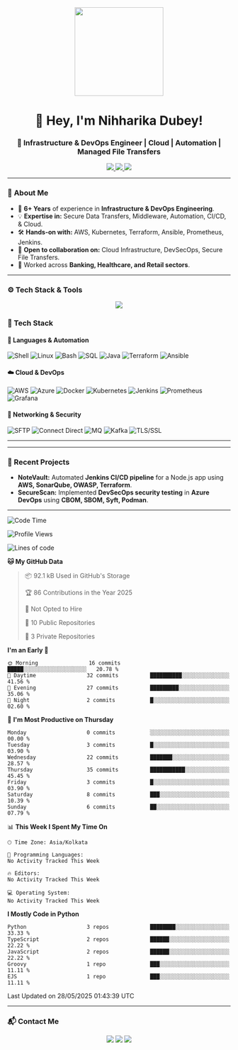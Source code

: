 <div align="center">
  <img src="https://media.giphy.com/media/RbDKaczqWovIugyJmW/giphy.gif" width="200"/>
</div>

<h1 align="center">👋 Hey, I'm Nihharika Dubey!</h1>
<h3 align="center">🚀 Infrastructure & DevOps Engineer | Cloud | Automation | Managed File Transfers</h3>

<p align="center">
    <a href="https://www.linkedin.com/in/nihharikadubey">
    <img src="https://img.shields.io/badge/LinkedIn-nihharikadubey-blue?style=for-the-badge&logo=linkedin">
  </a>
  <a href="https://github.com/nihharikadubey">
    <img src="https://img.shields.io/badge/GitHub-nihharikadubey-lightgrey?style=for-the-badge&logo=github">
  </a>
  <a href="mailto:niharika859@gmail.com">
    <img src="https://img.shields.io/badge/Email-niharika859@gmail.com-red?style=for-the-badge&logo=gmail">
  </a>
</p>

---


### 🎯 **About Me**
- 🚀 **6+ Years** of experience in **Infrastructure & DevOps Engineering**.
- 💡 **Expertise in:** Secure Data Transfers, Middleware, Automation, CI/CD, & Cloud.
- 🛠️ **Hands-on with:** AWS, Kubernetes, Terraform, Ansible, Prometheus, Jenkins.
- 📝 **Open to collaboration on:** Cloud Infrastructure, DevSecOps, Secure File Transfers.
- 🔹 Worked across **Banking, Healthcare, and Retail sectors**.

---

### ⚙️ **Tech Stack & Tools**
<p align="center">
  <img src="https://skillicons.dev/icons?i=linux,docker,kubernetes,terraform,aws,azure,bash,jenkins,githubactions,prometheus,grafana,postgres,mysql,vscode" />
</p>


### **🚀 Tech Stack**
#### **🔧 Languages & Automation**
![Shell](https://img.shields.io/badge/Shell_Scripting-%2312100E.svg?style=flat-square&logo=gnu-bash&logoColor=white)
![Linux](https://img.shields.io/badge/Linux-FCC624?style=flat-square&logo=linux&logoColor=black)
![Bash](https://img.shields.io/badge/Bash-4EAA25?style=flat-square&logo=gnu-bash&logoColor=white)
![SQL](https://img.shields.io/badge/SQL-4479A1?style=flat-square&logo=postgresql&logoColor=white)
![Java](https://img.shields.io/badge/Java-ED8B00?style=flat-square&logo=java&logoColor=white)
![Terraform](https://img.shields.io/badge/Terraform-7B42BC?style=flat-square&logo=terraform&logoColor=white)
![Ansible](https://img.shields.io/badge/Ansible-EE0000?style=flat-square&logo=ansible&logoColor=white)

#### **☁️ Cloud & DevOps**
![AWS](https://img.shields.io/badge/AWS-232F3E?style=flat-square&logo=amazon-aws&logoColor=white)
![Azure](https://img.shields.io/badge/Azure-0078D4?style=flat-square&logo=microsoft-azure&logoColor=white)
![Docker](https://img.shields.io/badge/Docker-2496ED?style=flat-square&logo=docker&logoColor=white)
![Kubernetes](https://img.shields.io/badge/Kubernetes-326CE5?style=flat-square&logo=kubernetes&logoColor=white)
![Jenkins](https://img.shields.io/badge/Jenkins-D24939?style=flat-square&logo=jenkins&logoColor=white)
![Prometheus](https://img.shields.io/badge/Prometheus-E6522C?style=flat-square&logo=prometheus&logoColor=white)
![Grafana](https://img.shields.io/badge/Grafana-F46800?style=flat-square&logo=grafana&logoColor=white)

#### **🔗 Networking & Security**
![SFTP](https://img.shields.io/badge/SFTP-0B3D91?style=flat-square&logo=internet-explorer&logoColor=white)
![Connect Direct](https://img.shields.io/badge/Connect_Direct-0055A4?style=flat-square&logo=ibm&logoColor=white)
![MQ](https://img.shields.io/badge/MQ-CC0000?style=flat-square&logo=apache-kafka&logoColor=white)
![Kafka](https://img.shields.io/badge/Kafka-000?style=flat-square&logo=apache-kafka&logoColor=white)
![TLS/SSL](https://img.shields.io/badge/TLS/SSL-FFA500?style=flat-square&logo=letsencrypt&logoColor=white)

---
---

### **🌱 Recent Projects**
- **NoteVault:** Automated **Jenkins CI/CD pipeline** for a Node.js app using **AWS, SonarQube, OWASP, Terraform**.
- **SecureScan:** Implemented **DevSecOps security testing** in **Azure DevOps** using **CBOM, SBOM, Syft, Podman**.

---

<!--START_SECTION:waka-->
![Code Time](http://img.shields.io/badge/Code%20Time-0%20secs-blue)

![Profile Views](http://img.shields.io/badge/Profile%20Views-54-blue)

![Lines of code](https://img.shields.io/badge/From%20Hello%20World%20I%27ve%20Written-83.7%20thousand%20lines%20of%20code-blue)

**🐱 My GitHub Data** 

> 📦 92.1 kB Used in GitHub's Storage 
 > 
> 🏆 86 Contributions in the Year 2025
 > 
> 🚫 Not Opted to Hire
 > 
> 📜 10 Public Repositories 
 > 
> 🔑 3 Private Repositories 
 > 
**I'm an Early 🐤** 

```text
🌞 Morning                16 commits          █████░░░░░░░░░░░░░░░░░░░░   20.78 % 
🌆 Daytime                32 commits          ██████████░░░░░░░░░░░░░░░   41.56 % 
🌃 Evening                27 commits          █████████░░░░░░░░░░░░░░░░   35.06 % 
🌙 Night                  2 commits           █░░░░░░░░░░░░░░░░░░░░░░░░   02.60 % 
```
📅 **I'm Most Productive on Thursday** 

```text
Monday                   0 commits           ░░░░░░░░░░░░░░░░░░░░░░░░░   00.00 % 
Tuesday                  3 commits           █░░░░░░░░░░░░░░░░░░░░░░░░   03.90 % 
Wednesday                22 commits          ███████░░░░░░░░░░░░░░░░░░   28.57 % 
Thursday                 35 commits          ███████████░░░░░░░░░░░░░░   45.45 % 
Friday                   3 commits           █░░░░░░░░░░░░░░░░░░░░░░░░   03.90 % 
Saturday                 8 commits           ███░░░░░░░░░░░░░░░░░░░░░░   10.39 % 
Sunday                   6 commits           ██░░░░░░░░░░░░░░░░░░░░░░░   07.79 % 
```


📊 **This Week I Spent My Time On** 

```text
🕑︎ Time Zone: Asia/Kolkata

💬 Programming Languages: 
No Activity Tracked This Week

🔥 Editors: 
No Activity Tracked This Week

💻 Operating System: 
No Activity Tracked This Week
```

**I Mostly Code in Python** 

```text
Python                   3 repos             ████████░░░░░░░░░░░░░░░░░   33.33 % 
TypeScript               2 repos             ██████░░░░░░░░░░░░░░░░░░░   22.22 % 
JavaScript               2 repos             ██████░░░░░░░░░░░░░░░░░░░   22.22 % 
Groovy                   1 repo              ███░░░░░░░░░░░░░░░░░░░░░░   11.11 % 
EJS                      1 repo              ███░░░░░░░░░░░░░░░░░░░░░░   11.11 % 
```




 Last Updated on 28/05/2025 01:43:39 UTC
<!--END_SECTION:waka-->

---

### **📬 Contact Me**
<p align="center">
<a href="https://www.linkedin.com/in/nihharikadubey"><img src="https://img.shields.io/badge/LinkedIn-nihharikadubey-blue?style=flat-square&logo=linkedin"></a>
<a href="https://github.com/nihharikadubey"><img src="https://img.shields.io/badge/GitHub-nihharikadubey-lightgrey?style=flat-square&logo=github"></a>
<a href="mailto:niharika859@gmail.com"><img src="https://img.shields.io/badge/Email-niharika859@gmail.com-red?style=flat-square&logo=gmail"></a>
</p>
